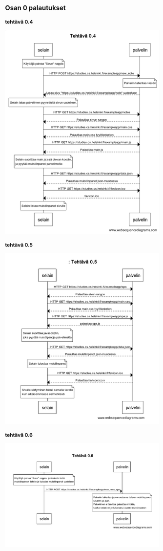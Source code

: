 ## Osan 0 palautukset

### tehtävä 0.4

![tehtävä 0.4](https://raw.githubusercontent.com/Desipeli/fullstackopen2022/main/osa0/0_4_sekvenssi.png)

### tehtävä 0.5

![tehtävä 0.5](https://raw.githubusercontent.com/Desipeli/fullstackopen2022/main/osa0/0_5_sekvenssi.png)

### tehtävä 0.6

![tehtävä 0.6](https://raw.githubusercontent.com/Desipeli/fullstackopen2022/main/osa0/0_6_sekvenssi.png)

